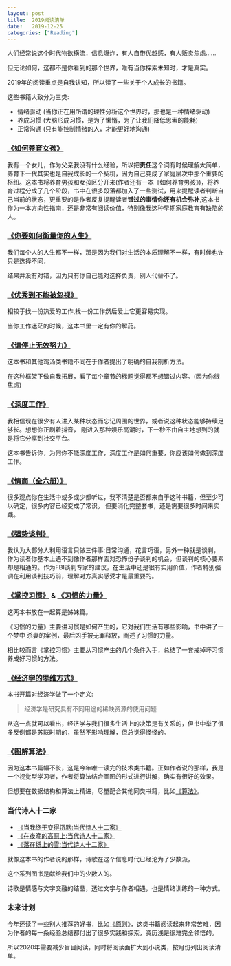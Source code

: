```yaml
---
layout: post
title:  2019阅读清单
date:   2019-12-25
categories: ["Reading"]
---
```


人们经常说这个时代物欲横流，信息爆炸，有人自带优越感，有人贩卖焦虑......

但无论如何，这都不是你看到的那个世界，唯有当你探索未知时，才是真实。

2019年的阅读重点是自我认知，所以读了一些关于个人成长的书籍。

这些书籍大致分为三类:

- 情绪驱动 (当你正在用所谓的理性分析这个世界时，那也是一种情绪驱动)
- 养成习惯 (大脑形成习惯，是为了懒惰，为了让我们降低思索的能耗)
- 正常沟通 (只有能控制情绪的人，才能更好地沟通)

### [《如何养育女孩》](https://www.amazon.cn/gp/product/B07CM3L9WP/ref=ppx_yo_dt_b_d_asin_title_o03?ie=UTF8&psc=1)

我有一个女儿，作为父亲我没有什么经验，所以把**责任**这个词有时候理解太简单，养育下一代其实也是自我成长的一个契机，因为自己变成了家庭层次中那个重要的枢纽。这本书将养育男孩和女孩区分开来(作者还有一本《如何养育男孩》)，将养育过程分成了几个阶段，书中在很多段落都加入了一些测试，用来提醒读者判断自己当前的状态，更重要的是作者反复提醒读者**错过的事情你还有机会弥补**,这本书作为一本方向性指南，还是非常有阅读价值，特别像我这种早期家庭教育有缺陷的人。

### [《你要如何衡量你的人生》](https://item.jd.com/12387118.html)

我们每个人的人生都不一样，那是因为我们对生活的本质理解不一样，有时候也许只是选择不同，

结果并没有对错，因为只有你自己能对选择负责，别人代替不了。


### [《优秀到不能被忽视》](https://item.jd.com/11914242.html)

相较于找一份热爱的工作,找一份工作然后爱上它更容易实现。

当你工作迷茫的时候，这本书里一定有你的解药。

### [《请停止无效努力》](https://www.amazon.cn/gp/product/B076VHNQ8Z/ref=ppx_yo_dt_b_d_asin_title_o00?ie=UTF8&psc=1)

这本书和其他鸡汤类书籍不同在于作者提出了明确的自我剖析方法。

在这种框架下做自我拓展，看了每个章节的标题觉得都不想错过内容。(因为你很焦虑)

###  [《深度工作》](https://www.amazon.cn/gp/product/B0749L748J/ref=ppx_yo_dt_b_d_asin_title_o08?ie=UTF8&psc=1)

我相信现在很少有人进入某种状态而忘记周围的世界，或者说这种状态能够持续足够长。想想你正刷着抖音，
刚进入那种娱乐高潮时，下一秒不由自主地想到的就是将它分享到社交平台。

这本书告诉你，为何你不能深度工作，深度工作是如何重要，你应该如何做到深度工作。

### [《情商（全六册）》](https://www.amazon.cn/gp/product/B07DFKGVP7/ref=ppx_yo_dt_b_d_asin_title_o05?ie=UTF8&psc=1)

很多观点你在生活中或多或少都听过，我不清楚是否都来自于这种书籍，但至少可以确定，很多内容已经变成了常识。
但要消化完整套书，还是需要很多时间来实践。

###   [《强势谈判》](https://www.amazon.cn/gp/product/B0754H4SVR/ref=ppx_yo_dt_b_d_asin_title_o01?ie=UTF8&psc=1)

我认为大部分人利用语言只做三件事:日常沟通，花言巧语，另外一种就是谈判，作为读者你基本上遇不到像作者那样面对恐怖份子谈判的机会，但谈判的核心要素却是相通的。作为FBI谈判专家的建议，在生活中还是很有实用价值，作者特别强调在利用谈判技巧前，理解对方真实感受才是最重要的。

###  [《掌控习惯》](https://www.amazon.cn/gp/product/B07TX9F2S4/ref=ppx_yo_dt_b_d_asin_title_o05?ie=UTF8&psc=1) & [《习惯的力量》](https://www.amazon.cn/gp/product/B073QHWMLB/ref=ppx_yo_dt_b_d_asin_title_o03?ie=UTF8&psc=1)

这两本书放在一起算是姊妹篇。

《习惯的力量》主要讲习惯是如何产生的，它对我们生活有哪些影响，书中讲了一个梦中
杀妻的案例，最后凶手被无罪释放，阐述了习惯的力量。

相比较而言《掌控习惯》主要从习惯产生的几个条件入手，总结了一套戒掉坏习惯养成好习惯的方法。

### [《经济学的思维方式》](https://www.amazon.cn/gp/product/B07MG5Z6VG/ref=ppx_yo_dt_b_d_asin_title_o01?ie=UTF8&psc=1)

本书开篇对经济学做了一个定义:

 > 经济学是研究具有不同用途的稀缺资源的使用问题
 
 从这一点就可以看出，经济学与我们很多生活上的决策是有关系的，但书中举了很多反例都是苏联时期的，虽然不影响理解，但总觉得怪怪的。

### [《图解算法》](https://book.douban.com/subject/26979890/)

因为这本书篇幅不长，这是今年唯一读完的技术类书籍。正如作者说的那样，我是一个视觉型学习者，作者将算法结合画图的形式进行讲解，确实有很好的效果。

但想要在数据结构和算法上精进，尽量配合其他同类书籍，比如[《算法》](https://book.douban.com/subject/19952400/)。

### 当代诗人十二家

 - [《当我终于变得沉默:当代诗人十二家》](http://product.dangdang.com/27932506.html)
 - [《在夜晚的高原上:当代诗人十二家》](http://product.dangdang.com/24230443.html)
 - [《落在纸上的雪:当代诗人十二家》](http://product.dangdang.com/23360603.html)

 就像这本书的作者说的那样，诗歌在这个信息时代已经沦为了少数派，
 
 这个系列图书是献给我们中的少数人的。

 诗歌是情感与文字交融的结晶，透过文字与作者相遇，也是情绪训练的一种方式。

### 未来计划
 
 今年还读了一些别人推荐的好书，比如[《原则》](https://book.douban.com/subject/27608239/)，这类书籍阅读起来非常苦难，因为作者的每一条经验总结都付出了很多实践和探索，资历浅是很难完全领悟的。

 所以2020年需要减少盲目阅读，同时将阅读面扩大到小说类，按月份列出阅读清单。